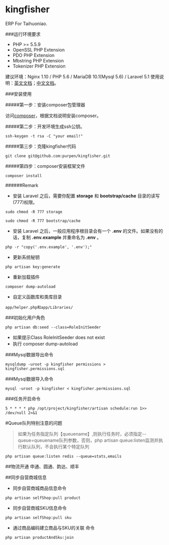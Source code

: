 
# kingfisher

ERP For Taihuoniao.

###运行环境要求

* PHP >= 5.5.9
* OpenSSL PHP Extension
* PDO PHP Extension
* Mbstring PHP Extension
* Tokenizer PHP Extension

建议环境：Nginx 1.10 / PHP 5.6 / MariaDB 10.1(Mysql 5.6) / Laravel 5.1
使用说明：[英文文档](https://laravel.com/docs/5.1)；[中文文档](http://laravel-china.org/docs/5.1)。

###安装使用

#####第一步：安装composer包管理器

访问[composer](http://pkg.phpcomposer.com/)，根据文档说明安装composer。
    
#####第二步：开发环境生成ssh公钥。

```
ssh-keygen -t rsa -C "your email!"
```

#####第三步：克隆kingfisher代码

```
git clone git@github.com:purpen/kingfisher.git
```

#####第四步：composer安装框架文件

```
composer install
```

######Remark
* 安装 Laravel 之后，需要你配置 **storage** 和 **bootstrap/cache** 目录的读写(777)权限。

```
sudo chmod -R 777 storage 
```
```
sudo chmod -R 777 bootstrap/cache
```

* 安装 Laravel 之后，一般应用程序根目录会有一个 **.env** 的文件。如果没有的话，复制 **.env.example** 并重命名为 **.env** 。

```
php -r "copy('.env.example', '.env');"
```

* 更新系统秘钥
```
php artisan key:generate
```
* 重新加载插件
```
composer dump-autoload
```
* 自定义函数库和类库目录
```
app/helper.php和app/Libraries/
```


###初始化用户角色
```
php artisan db:seed --class=RoleInitSeeder
```
* 如果提示Class RoleInitSeeder does not exist
* 执行 composer dump-autoload


###Mysql数据导出命令
```
mysqldump -uroot -p kingfisher permissions > kingfisher.permissions.sql
```

###Mysql数据导入命令
```
mysql -uroot -p kingfisher < kingfisher.permissions.sql
```



###任务开启命令
```
5 * * * * php /opt/project/kingfisher/artisan schedule:run 1>> /dev/null 2>&1

```

#Queue队列特别注意的问题
>如果为任务指定队列【queuename】,则执行任务时，必须指定--queue=queuename队列参数，否则，php artisan queue:listen监测并执行默认队列，不会执行某个特定队列

```
php artisan queue:listen redis --queue=stats,emails
```


##物流开通
申通、圆通、韵达、顺丰

##同步自营商城信息
* 同步自营商城商品信息命令
```
php artisan selfShop:pull product
```

* 同步自营商城SKU信息命令
```
php artisan selfShop:pull sku
```

* 通过商品编码建立商品与SKU的关联 命令
```
php artisan productAndSku:join
```
